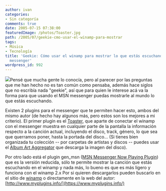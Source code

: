 ```yaml
---
author: ivan
categories:
- Sin categoría
comments: true
date: 2005-07-15 07:38:00
featuredImage: /photos/Toaster.jpg
path: /2005/07/geekie-cmo-usar-el-winamp-para-mostrar
tags:
- Música
- Tecnología
title: 'Geekie: Cómo usar el winamp para mostrar lo que estás escuchando en el MSN
  messenger'
wordpress_id: 992
---
```


[![](https://photos1.blogger.com/blogger/5311/455/400/Toaster.jpg)](https://photos1.blogger.com/blogger/5311/455/1600/Toaster.jpg)Pensé que mucha gente lo conocía, pero al parecer por las preguntas que me han hecho no es tan común como pensaba, además hace siglos que no escribía nada "geekie", así que para quien le interese acá va la forma para que usando el MSN messenger puedas mostrarle al mundo lo que estás escuchando.

Existen 2 plugins para el messenger que te permiten hacer esto, ambos del mismo autor (de hecho hay algunos más, pero estos son los mejores a mi criterio). El primer plugin es el [Toaster](https://www.myplugins.info/toaster.htm), que aparte de conectar el winamp con el messenger muestra en cualquier parte de la pantalla la información respecto a la canción actual, incluyendo el disco, track, género, lo que sea que querramos poner, hasta la portada del disco... (Si tienes bien organizada tu colección -- por carpetas de artistas y discos -- puedes usar el [Album Art Aggregator](https://team.thenexusnet.com/nexus/downloads/MyPrograms/AAA/AlbumArtAggregator_latest.zip) que descarga la imagen del disco).

Por otro lado está el plugin gen_msn ([MSN Messenger Now Playing Plugin](https://www.myplugins.info/msn_messenger.php)) que es la versión reducida, sólo te permite mostrar la canción que estás escuchando en el winamp y nada más, lo bueno es que es más ligero y funciona con el winamp 2.x Por si quieren descargarlos pueden buscarlo en el sitio de [winamp](https://www.winamp.com/) o directamente en la web del autor: [http://www.myplugins.info/](https://www.myplugins.info/)